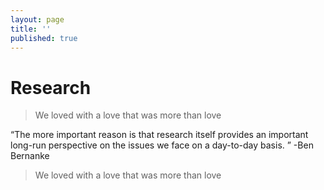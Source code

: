```yaml
---
layout: page
title: ''
published: true
---
```

# Research 
> We loved with a love that was more than love


“The more important reason is that research itself provides an important long-run perspective on the issues we face on a day-to-day basis. ” -Ben Bernanke
> We loved with a love that was more than love


